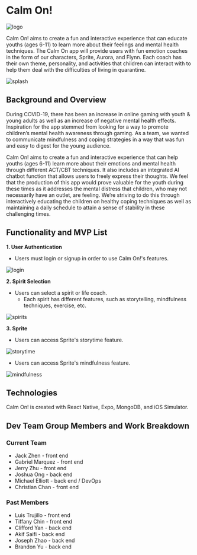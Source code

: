 # Calm On!

![logo](readme_assets/logo.png)

Calm On! aims to create a fun and interactive experience that can educate youths (ages 6-11) to learn more about their feelings and mental health techniques.
The Calm On app will provide users with fun emotion coaches in the form of our characters, Sprite, Aurora, and Flynn. Each coach has their own theme, personality, and activities that children can interact with to help them deal with the difficulties of living in quarantine.

![splash](readme_assets/splash.png)

## Background and Overview

During COVID-19, there has been an increase in online gaming with youth & young adults as well as an increase of negative mental health effects. Inspiration for the app stemmed from looking for a way to promote children’s mental health awareness through gaming. As a team, we wanted to communicate mindfulness and coping strategies in a way that was fun and easy to digest for the young audience.

Calm On! aims to create a fun and interactive experience that can help youths (ages 6-11) learn more about their emotions and mental health through different ACT/CBT techniques. It also includes an integrated AI chatbot function that allows users to freely express their thoughts. We feel that the production of this app would prove valuable for the youth during these times as it addresses the mental distress that children, who may not necessarily have an outlet, are feeling. We’re striving to do this through interactively educating the children on healthy coping techniques as well as maintaining a daily schedule to attain a sense of stability in these challenging times.

## Functionality and MVP List

**1. User Authentication**

- Users must login or signup in order to use Calm On!'s features.

![login](readme_assets/login.gif)

**2. Spirit Selection**

- Users can select a spirit or life coach.
  - Each spirit has different features, such as storytelling, mindfulness techniques, exercise, etc.

![spirits](readme_assets/spirits.gif)

**3. Sprite**

- Users can access Sprite's storytime feature.

![storytime](readme_assets/storytime.gif)

- Users can access Sprite's mindfulness feature.

![mindfulness](readme_assets/mindfulness.gif)

## Technologies

Calm On! is created with React Native, Expo, MongoDB, and iOS Simulator.

## Dev Team Group Members and Work Breakdown

### Current Team

- Jack Zhen - front end
- Gabriel Marquez - front end
- Jerry Zhu - front end
- Joshua Ong - back end
- Michael Elliott - back end / DevOps
- Christian Chan - front end

### Past Members

- Luis Trujillo - front end
- Tiffany Chin - front end
- Clifford Yan - back end
- Akif Saifi - back end
- Joseph Zhao - back end
- Brandon Yu - back end

